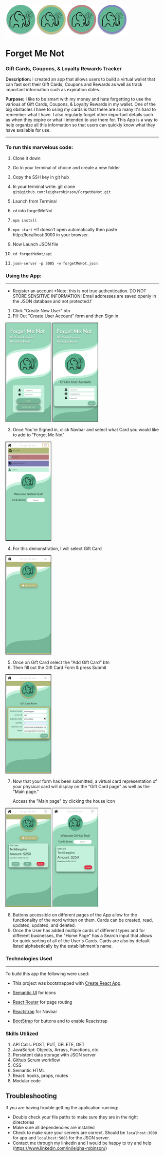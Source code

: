 <img src="./src/components/Images/PlainLogo.png" width="100" height="100"><img src="./src/components/Images/GiftCardLogo.png" width="100" height="100"><img src="./src/components/Images/CouponLogo.png" width="100" height="100"><img src="./src/components/Images/LoyaltyLogo.png" width="100" height="100">

# Forget Me Not

### Gift Cards, Coupons, & Loyalty Rewards Tracker

**Description:** I created an app that allows users to build a virtual wallet that can fast sort their Gift Cards, Coupons and Rewards as well as track important information such as expiration dates.

**Purpose:** I like to be smart with my money and hate forgetting to use the various of Gift Cards, Coupons, & Loyalty Rewards in my wallet. One of the big obstacles I have to using my cards is that there are so many it's hard to remember what I have. I also regularly forget other important details such as when they expire or what I intended to use them for. This App is a way to help organize all this information so that users can quickly know what they have available for use.

---

### **To run this marvelous code:**

1. Clone it down

1. Go to your terminal of choice and create a new folder
1. Copy the SSH key in git hub
1. In your terminal write: git clone `git@github.com:leigharobinson/ForgetMeNot.git`

1. Launch from Terminal

1. `cd` into forgetMeNot
1. `npm install`
1. `npm start` \*If doesn't open automatically then paste http://localhost:3000 in your browser.

1. Now Launch JSON file

1. `cd forgetMeNot/api`
1. `json-server -p 5005 -w forgetMeNot.json`

### **Using the App:**

---

- Register an account \*Note: this is not true authentication. DO NOT STORE SENSITIVE INFORMATION! Email addresses are saved openly in the JSON database and not protected.f

1. Click "Create New User" btn
2. Fill Out "Create User Account" form and then Sign in

<img src="./src/components/Images/FirstStep1.png" width="150" height="325"> <img src="./src/components/Images/SecondStep1.png" width="150" height="325">

3. Once You're Signed in, click Navbar and select what Card you would like to add to "Forget Me Not"

<img src="./src/components/Images/ThirdStep.png" width="150" height="325">

4. For this demonstration, I will select Gift Card

<img src="./src/components/Images/FourthStep.png" width="150" height="325">

5. Once on Gift Card select the "Add Gift Card" btn
6. Then fill out the Gift Card Form & press Submit

<img src="./src/components/Images/FifthStep.png" width="150" height="325">

7. Now that your form has been submitted, a virtual card representation of your physical card will display on the "Gift Card page" as well as the "Main page."

   Access the "Main page" by clicking the house icon

<img src="./src/components/Images/SixStep.png" width="150" height="325"> <img src="./src/components/Images/SevenStep.png" width="150" height="325">

8. Buttons accessible on different pages of the App allow for the functionality of the word written on them. Cards can be created, read, updated, updated, and deleted.
9. Once the User has added multiple cards of different types and for different businesses, the "Home Page" has a Search input that allows for quick sorting of all of the User's Cards. Cards are also by default listed alphabetically by the establishment's name.

### **Technologies Used**

---

To build this app the following were used:

- This project was bootstrapped with [Create React App](https://github.com/facebook/create-react-app).

- [Semantic UI](https://react.semantic-ui.com/) for icons
- [React Router](https://reacttraining.com/react-router/) for page routing
- [Reactstrap](https://reactstrap.github.io/components/navbar/) for Navbar
- [BootStrap](https://getbootstrap.com/) for buttons and to enable Reactstrap

### Skills Utilized

1. API Calls: POST, PUT, DELETE, GET
1. JavaScript: Objects, Arrays, Functions, etc.
1. Persistent data storage with JSON server
1. Github Scrum workflow
1. CSS
1. Semantic HTML
1. React: hooks, props, routes
1. Modular code

## Troubleshooting

If you are having trouble getting the application running:

- Double check your file paths to make sure they are in the right directories
- Make sure all dependencies are installed
- Check to make sure your servers are correct. Should be `localhost:3000` for app and `localhost:5005` for the JSON server.
- Contact me through my linkedin and I would be happy to try and help (https://www.linkedin.com/in/leigha-robinson/)
